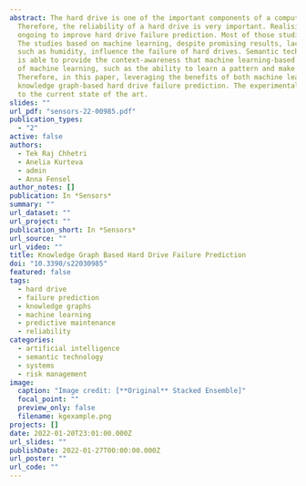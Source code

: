 ```yaml
---
abstract: The hard drive is one of the important components of a computing system, and its failure can lead to both system failure and data loss.
  Therefore, the reliability of a hard drive is very important. Realising this importance, a number of studies have been conducted and many are still 
  ongoing to improve hard drive failure prediction. Most of those studies rely solely on machine learning, and a few others on semantic technology. 
  The studies based on machine learning, despite promising results, lack context-awareness such as how failures are related or what other factors, 
  such as humidity, influence the failure of hard drives. Semantic technology, on the other hand, by means of ontologies and knowledge graphs (KGs), 
  is able to provide the context-awareness that machine learning-based studies lack. However, the studies based on semantic technology lack the advantages
  of machine learning, such as the ability to learn a pattern and make predictions based on learned patterns. 
  Therefore, in this paper, leveraging the benefits of both machine learning (ML) and semantic technology, we present our study, 
  knowledge graph-based hard drive failure prediction. The experimental results demonstrate that our proposed method achieves higher accuracy in comparison
  to the current state of the art.
slides: ""
url_pdf: "sensors-22-00985.pdf"
publication_types:
  - "2"
active: false
authors:
  - Tek Raj Chhetri
  - Anelia Kurteva
  - admin
  - Anna Fensel
author_notes: []
publication: In *Sensors*
summary: ""
url_dataset: ""
url_project: ""
publication_short: In *Sensors*
url_source: ""
url_video: ""
title: Knowledge Graph Based Hard Drive Failure Prediction
doi: "10.3390/s22030985"
featured: false
tags:
  - hard drive
  - failure prediction
  - knowledge graphs
  - machine learning
  - predictive maintenance
  - reliability
categories:
  - artificial intelligence
  - semantic technology
  - systems
  - risk management
image:
  caption: "Image credit: [**Original** Stacked Ensemble]"
  focal_point: ""
  preview_only: false
  filename: kgexample.png
projects: []
date: 2022-01-20T23:01:00.000Z
url_slides: ""
publishDate: 2022-01-27T00:00:00.000Z
url_poster: ""
url_code: ""
---
```


<!-- [{{% callout note %}} Click the *Cite* button above to demo the feature to enable visitors to import publication metadata into their reference management software. {{% /callout %}}]: <>

[{{% callout note %}}Create your slides in Markdown - click the *Slides* button to check out the example.{{% /callout %}}]: <>

[Supplementary notes can be added here, including [code, math, and images](https://wowchemy.com/docs/writing-markdown-latex/)]﻿: <> -->
